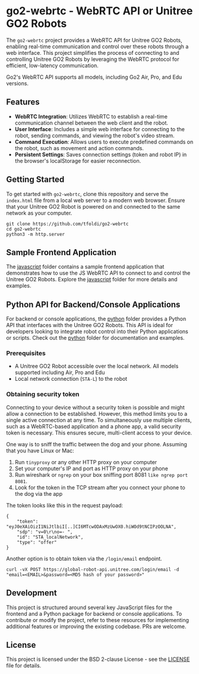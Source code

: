 # go2-webrtc - WebRTC API or Unitree GO2 Robots

The `go2-webrtc` project provides a WebRTC API for Unitree GO2 Robots, enabling real-time communication and control over these robots through a web interface. This project simplifies the process of connecting to and controlling Unitree GO2 Robots by leveraging the WebRTC protocol for efficient, low-latency communication.

Go2's WebRTC API supports all models, including Go2 Air, Pro, and Edu versions.

## Features

- **WebRTC Integration**: Utilizes WebRTC to establish a real-time communication channel between the web client and the robot.
- **User Interface**: Includes a simple web interface for connecting to the robot, sending commands, and viewing the robot's video stream.
- **Command Execution**: Allows users to execute predefined commands on the robot, such as movement and action commands.
- **Persistent Settings**: Saves connection settings (token and robot IP) in the browser's localStorage for easier reconnection.

## Getting Started

To get started with `go2-webrtc`, clone this repository and serve the `index.html` file from a local web server to a modern web browser. Ensure that your Unitree GO2 Robot is powered on and connected to the same network as your computer.

```
git clone https://github.com/tfoldi/go2-webrtc
cd go2-webrtc
python3 -m http.server
```

## Sample Frontend Application
The [javascript](https://github.com/tfoldi/go2-webrtc/tree/master/javascript) folder contains a sample frontend application that demonstrates how to use the JS WebRTC API to connect to and control the Unitree GO2 Robots. Explore the [javascript](https://github.com/tfoldi/go2-webrtc/tree/master/javascript) folder for more details and examples.

## Python API for Backend/Console Applications
For backend or console applications, the [python](https://github.com/tfoldi/go2-webrtc/tree/master/python) folder provides a Python API that interfaces with the Unitree GO2 Robots. This API is ideal for developers looking to integrate robot control into their Python applications or scripts. Check out the [python](https://github.com/tfoldi/go2-webrtc/tree/master/python) folder for documentation and examples.

### Prerequisites

- A Unitree GO2 Robot accessible over the local network. All models supported including Air, Pro and Edu
- Local network connection (`STA-L`) to the robot

### Obtaining security token

Connecting to your device without a security token is possible and might allow a connection to be established. However, this method limits you to a single active connection at any time. To simultaneously use multiple clients, such as a WebRTC-based application and a phone app, a valid security token is necessary. This ensures secure, multi-client access to your device.

One way is to sniff the traffic between the dog and your phone. Assuming that you have Linux or Mac:

1. Run `tinyproxy` or any other HTTP proxy on your computer
2. Set your computer's IP and port as HTTP proxy on your phone
3. Run wireshark or `ngrep` on your box sniffing port 8081 `like ngrep port 8081`.
4. Look for the token in the TCP stream after you connect your phone to the dog via the app

The token looks like this in the request payload:

```
{
    "token": "eyJ0eXAiOizI1NiJtlbiI[..]CI6MTcwODAxMzUwOX0.hiWOd9tNCIPzOOLNA",
    "sdp": "v=0\r\no=- ",
    "id": "STA_localNetwork",
    "type": "offer"
}
```

Another option is to obtain token via the `/login/email` endpoint.

```
curl -vX POST https://global-robot-api.unitree.com/login/email -d "email=<EMAIL>&password=<MD5 hash of your password>"
```

## Development

This project is structured around several key JavaScript files for the frontend and a Python package for backend or console applications. To contribute or modify the project, refer to these resources for implementing additional features or improving the existing codebase. PRs are welcome.


## License

This project is licensed under the BSD 2-clause License - see the [LICENSE](https://github.com/tfoldi/go2-webrtc/blob/master/LICENSE) file for details.
